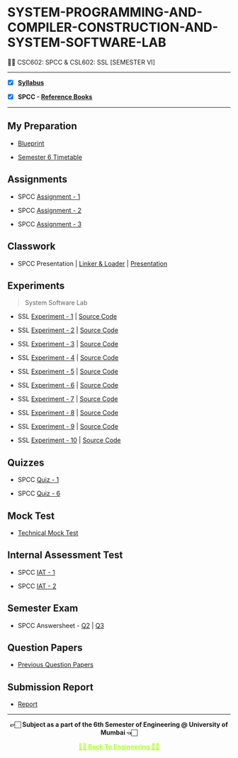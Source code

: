 # SYSTEM-PROGRAMMING-AND-COMPILER-CONSTRUCTION-AND-SYSTEM-SOFTWARE-LAB

 👍🏻 CSC602: SPCC & CSL602: SSL [SEMESTER VI]

---
 
 - [X] **[Syllabus](https://github.com/Amey-Thakur/SYSTEM-PROGRAMMING-AND-COMPILER-CONSTRUCTION-AND-SYSTEM-SOFTWARE-LAB/blob/main/Syllabus/TE%20BE%20Comp%20Engg%20CBCGS%20Syllabus.pdf)**
 
 - [X] **SPCC - [Reference Books](https://github.com/Amey-Thakur/SYSTEM-PROGRAMMING-AND-COMPILER-CONSTRUCTION-AND-SYSTEM-SOFTWARE-LAB/tree/main/Reference%20Books)**

---

## My Preparation
 
 - [Blueprint](https://github.com/Amey-Thakur/SYSTEM-PROGRAMMING-AND-COMPILER-CONSTRUCTION-AND-SYSTEM-SOFTWARE-LAB/blob/main/Blueprint%20(SPCC).png)
 
 - [Semester 6 Timetable](https://github.com/Amey-Thakur/SYSTEM-PROGRAMMING-AND-COMPILER-CONSTRUCTION-AND-SYSTEM-SOFTWARE-LAB/blob/main/SEMESTER%20VI.jpeg)


## Assignments
 
 - SPCC [Assignment - 1](https://github.com/Amey-Thakur/SYSTEM-PROGRAMMING-AND-COMPILER-CONSTRUCTION-AND-SYSTEM-SOFTWARE-LAB/blob/main/Assignments/Amey_B-50_SPCC_Assignment-1.pdf)
 
 - SPCC [Assignment - 2](https://github.com/Amey-Thakur/SYSTEM-PROGRAMMING-AND-COMPILER-CONSTRUCTION-AND-SYSTEM-SOFTWARE-LAB/blob/main/Assignments/Amey_B-50_SPCC_Assignment-2.pdf)
 
 - SPCC [Assignment - 3](https://github.com/Amey-Thakur/SYSTEM-PROGRAMMING-AND-COMPILER-CONSTRUCTION-AND-SYSTEM-SOFTWARE-LAB/blob/main/Assignments/Amey_B-50_SPCC_Assignment-3.pdf)


## Classwork
 
 - SPCC Presentation | [Linker & Loader](https://github.com/Amey-Thakur/SYSTEM-PROGRAMMING-AND-COMPILER-CONSTRUCTION-AND-SYSTEM-SOFTWARE-LAB/blob/main/Classwork/SPCC_PRESENTATION_B-50%2C51%2C58.pdf) | [Presentation](http://dx.doi.org/10.13140/RG.2.2.10804.78729)


## Experiments
 
 >System Software Lab

 - SSL [Experiment - 1](https://github.com/Amey-Thakur/SYSTEM-PROGRAMMING-AND-COMPILER-CONSTRUCTION-AND-SYSTEM-SOFTWARE-LAB/blob/main/Experiments/Amey_B-50_SPCC_Lab_Experiment-1.pdf) | [Source Code](https://github.com/Amey-Thakur/SYSTEM-PROGRAMMING-AND-COMPILER-CONSTRUCTION-AND-SYSTEM-SOFTWARE-LAB/tree/main/Experiments/Programs/SPCC-1)
 
 - SSL [Experiment - 2](https://github.com/Amey-Thakur/SYSTEM-PROGRAMMING-AND-COMPILER-CONSTRUCTION-AND-SYSTEM-SOFTWARE-LAB/blob/main/Experiments/Amey_B-50_SPCC_Lab_Experiment-2.pdf) | [Source Code](https://github.com/Amey-Thakur/SYSTEM-PROGRAMMING-AND-COMPILER-CONSTRUCTION-AND-SYSTEM-SOFTWARE-LAB/tree/main/Experiments/Programs/SPCC-2)
 
 - SSL [Experiment - 3](https://github.com/Amey-Thakur/SYSTEM-PROGRAMMING-AND-COMPILER-CONSTRUCTION-AND-SYSTEM-SOFTWARE-LAB/blob/main/Experiments/Amey_B-50_SPCC_Lab_Experiment-3.pdf) | [Source Code](https://github.com/Amey-Thakur/SYSTEM-PROGRAMMING-AND-COMPILER-CONSTRUCTION-AND-SYSTEM-SOFTWARE-LAB/tree/main/Experiments/Programs/SPCC-3)
 
 - SSL [Experiment - 4](https://github.com/Amey-Thakur/SYSTEM-PROGRAMMING-AND-COMPILER-CONSTRUCTION-AND-SYSTEM-SOFTWARE-LAB/blob/main/Experiments/Amey_B-50_SPCC_Lab_Experiment-4.pdf) | [Source Code](https://github.com/Amey-Thakur/SYSTEM-PROGRAMMING-AND-COMPILER-CONSTRUCTION-AND-SYSTEM-SOFTWARE-LAB/tree/main/Experiments/Programs/SPCC-4)
 
 - SSL [Experiment - 5](https://github.com/Amey-Thakur/SYSTEM-PROGRAMMING-AND-COMPILER-CONSTRUCTION-AND-SYSTEM-SOFTWARE-LAB/blob/main/Experiments/Amey_B-50_SPCC_Lab_Experiment-5.pdf) | [Source Code](https://github.com/Amey-Thakur/SYSTEM-PROGRAMMING-AND-COMPILER-CONSTRUCTION-AND-SYSTEM-SOFTWARE-LAB/tree/main/Experiments/Programs/SPCC-5)
 
 - SSL [Experiment - 6](https://github.com/Amey-Thakur/SYSTEM-PROGRAMMING-AND-COMPILER-CONSTRUCTION-AND-SYSTEM-SOFTWARE-LAB/blob/main/Experiments/Amey_B-50_SPCC_Lab_Experiment-6.pdf) | [Source Code](https://github.com/Amey-Thakur/SYSTEM-PROGRAMMING-AND-COMPILER-CONSTRUCTION-AND-SYSTEM-SOFTWARE-LAB/tree/main/Experiments/Programs/SPCC-6)
 
 - SSL [Experiment - 7](https://github.com/Amey-Thakur/SYSTEM-PROGRAMMING-AND-COMPILER-CONSTRUCTION-AND-SYSTEM-SOFTWARE-LAB/blob/main/Experiments/Amey_B-50_SPCC_Lab_Experiment-7.pdf) | [Source Code](https://github.com/Amey-Thakur/SYSTEM-PROGRAMMING-AND-COMPILER-CONSTRUCTION-AND-SYSTEM-SOFTWARE-LAB/tree/main/Experiments/Programs/SPCC-7)
 
 - SSL [Experiment - 8](https://github.com/Amey-Thakur/SYSTEM-PROGRAMMING-AND-COMPILER-CONSTRUCTION-AND-SYSTEM-SOFTWARE-LAB/blob/main/Experiments/Amey_B-50_SPCC_Lab_Experiment-8.pdf) | [Source Code](https://github.com/Amey-Thakur/SYSTEM-PROGRAMMING-AND-COMPILER-CONSTRUCTION-AND-SYSTEM-SOFTWARE-LAB/tree/main/Experiments/Programs/SPCC-8)
 
 - SSL [Experiment - 9](https://github.com/Amey-Thakur/SYSTEM-PROGRAMMING-AND-COMPILER-CONSTRUCTION-AND-SYSTEM-SOFTWARE-LAB/blob/main/Experiments/Amey_B-50_SPCC_Lab_Experiment-9.pdf) | [Source Code](https://github.com/Amey-Thakur/SYSTEM-PROGRAMMING-AND-COMPILER-CONSTRUCTION-AND-SYSTEM-SOFTWARE-LAB/tree/main/Experiments/Programs/SPCC-9)
 
 - SSL [Experiment - 10](https://github.com/Amey-Thakur/SYSTEM-PROGRAMMING-AND-COMPILER-CONSTRUCTION-AND-SYSTEM-SOFTWARE-LAB/tree/main/Experiments/Programs/SPCC-10) | [Source Code](https://github.com/Amey-Thakur/SYSTEM-PROGRAMMING-AND-COMPILER-CONSTRUCTION-AND-SYSTEM-SOFTWARE-LAB/tree/main/Experiments/Programs/SPCC-10)


## Quizzes
 
 - SPCC [Quiz - 1](https://github.com/Amey-Thakur/SYSTEM-PROGRAMMING-AND-COMPILER-CONSTRUCTION-AND-SYSTEM-SOFTWARE-LAB/blob/main/Quizzes/Quiz%201%20-%20TE%20SPCC.pdf)
 
 - SPCC [Quiz - 6](https://github.com/Amey-Thakur/SYSTEM-PROGRAMMING-AND-COMPILER-CONSTRUCTION-AND-SYSTEM-SOFTWARE-LAB/blob/main/Quizzes/Quiz%206%20-%20TE%20SPCC.pdf)


## Mock Test
 
 - [Technical Mock Test](https://github.com/Amey-Thakur/SYSTEM-PROGRAMMING-AND-COMPILER-CONSTRUCTION-AND-SYSTEM-SOFTWARE-LAB/blob/main/Technical%20Mock%20Test-%20For%20Terna%20Engineering%20College%20by%20Campus%20Corners!.pdf)


## Internal Assessment Test
 
 - SPCC [IAT - 1](https://github.com/Amey-Thakur/SYSTEM-PROGRAMMING-AND-COMPILER-CONSTRUCTION-AND-SYSTEM-SOFTWARE-LAB/blob/main/Internal%20Assessment%20Test/Amey_B-50_SPCC_IAT-1.pdf)
 
 - SPCC [IAT - 2](https://github.com/Amey-Thakur/SYSTEM-PROGRAMMING-AND-COMPILER-CONSTRUCTION-AND-SYSTEM-SOFTWARE-LAB/blob/main/Internal%20Assessment%20Test/AMEY_B-50_SPCC_IAT-2.pdf)


## Semester Exam
 
 - SPCC Answersheet - [Q2](https://github.com/Amey-Thakur/SYSTEM-PROGRAMMING-AND-COMPILER-CONSTRUCTION-AND-SYSTEM-SOFTWARE-LAB/blob/main/Semester%20Exam/Q2_61021145_SPCC.pdf) | [Q3](https://github.com/Amey-Thakur/SYSTEM-PROGRAMMING-AND-COMPILER-CONSTRUCTION-AND-SYSTEM-SOFTWARE-LAB/blob/main/Semester%20Exam/Q3_61021145_SPCC.pdf)


## Question Papers
 
 - [Previous Question Papers](https://github.com/Amey-Thakur/SYSTEM-PROGRAMMING-AND-COMPILER-CONSTRUCTION-AND-SYSTEM-SOFTWARE-LAB/tree/main/Question%20Papers)


## Submission Report
 
 - [Report](https://github.com/Amey-Thakur/SYSTEM-PROGRAMMING-AND-COMPILER-CONSTRUCTION-AND-SYSTEM-SOFTWARE-LAB/blob/main/Submission%20Report/Amey_B-50_SPCC_Term_Work_Submission_Report.pdf)

---

<p align="center"> <b> 👉🏻 Subject as a part of the 6th Semester of Engineering @ University of Mumbai 👈🏻 <b> </p>
 
<p align="center"><a href='https://github.com/Amey-Thakur/COMPUTER-ENGINEERING', style='color: greenyellow;'> ✌🏻 Back To Engineering ✌🏻</p>
